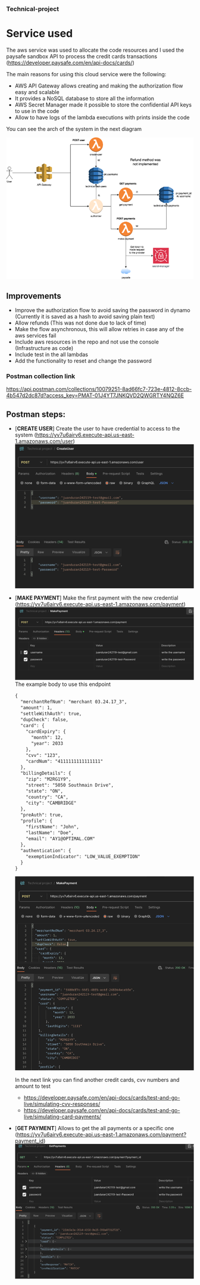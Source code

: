 ### Technical-project

# Service used 

The aws service was used to allocate the code resources and I used the paysafe sandbox API to process the credit cards transactions (https://developer.paysafe.com/en/api-docs/cards/)

The main reasons for using this cloud service were the following:
- AWS API Gateway allows creating and making the authorization flow easy and scalable
- It provides a NoSQL database to store all the information
- AWS Secret Manager made it possible to store the confidential API keys to use in the code
- Allow to have logs of the lambda executions with prints inside the code

You can see the arch of the system in the next diagram

![Alt text](public/Diagram.jpg "Arch Diagram")

## Improvements
- Improve the authorization flow to avoid saving the password in dynamo (Currently it is saved as a hash to avoid saving plain text)
- Allow refunds (This was not done due to lack of time)
- Make the flow asynchronous, this will allow retries in case any of the aws services fail
- Include aws resources in the repo and not use the console (Infrastructure as code)
- Include test in the all lambdas
- Add the functionality to reset and change the password

### Postman collection link
https://api.postman.com/collections/10079251-8ad66fc7-723e-4812-8ccb-4b547d2dc87d?access_key=PMAT-01J4YT7JNKQVD2QWGRTY4NQZ6E

## Postman steps:
- [**CREATE USER**] Create the user to have credential to access to the system (https://yv7u6airv6.execute-api.us-east-1.amazonaws.com/user)
![Alt text](public/createUser.png "Create User")
- [**MAKE PAYMENT**] Make the first payment with the new credential (https://yv7u6airv6.execute-api.us-east-1.amazonaws.com/payment)
  ![Alt text](public/makePayment.png "Make payment")
  The example body to use this endpoint
    ```
    {
      "merchantRefNum": "merchant 03.24.17_3",
      "amount": 1,
      "settleWithAuth": true,
      "dupCheck": false,
      "card": {
        "cardExpiry": {
          "month": 12,
          "year": 2033
        },
        "cvv": "123",
        "cardNum": "4111111111111111"
      },
      "billingDetails": {
        "zip": "M2RG1Y9",
        "street": "5050 Southmain Drive",
        "state": "ON",
        "country": "CA",
        "city": "CAMBRIDGE"
      },
      "preAuth": true,
      "profile": {
        "firstName": "John",
        "lastName": "Doe",
        "email": "AY1@OPTIMAL.COM"
      },
      "authentication": {
        "exemptionIndicator": "LOW_VALUE_EXEMPTION"
      }
    }
    ```  
  ![Alt text](public/makePaymentResponse.png "Make payment")

    In the next link you can find another credit cards, cvv numbers and amount to test 
    - https://developer.paysafe.com/en/api-docs/cards/test-and-go-live/simulating-cvv-responses/
    - https://developer.paysafe.com/en/api-docs/cards/test-and-go-live/simulating-card-payments/
- [**GET PAYMENT**] Allows to get the all payments or a specific one (https://yv7u6airv6.execute-api.us-east-1.amazonaws.com/payment?payment_id)
  ![Alt text](public/GetPayment.png "Get payment")